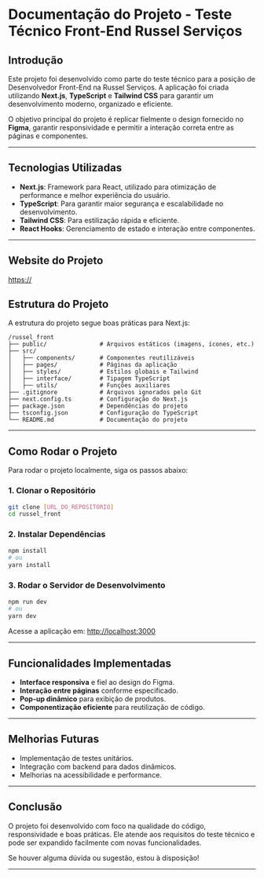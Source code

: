 # Documentação do Projeto - Teste Técnico Front-End Russel Serviços

## Introdução
Este projeto foi desenvolvido como parte do teste técnico para a posição de Desenvolvedor Front-End na Russel Serviços. A aplicação foi criada utilizando **Next.js**, **TypeScript** e **Tailwind CSS** para garantir um desenvolvimento moderno, organizado e eficiente.

O objetivo principal do projeto é replicar fielmente o design fornecido no **Figma**, garantir responsividade e permitir a interação correta entre as páginas e componentes.

---

## Tecnologias Utilizadas
- **Next.js**: Framework para React, utilizado para otimização de performance e melhor experiência do usuário.
- **TypeScript**: Para garantir maior segurança e escalabilidade no desenvolvimento.
- **Tailwind CSS**: Para estilização rápida e eficiente.
- **React Hooks**: Gerenciamento de estado e interação entre componentes.

---

## Website do Projeto
[https://](https://russel-front.vercel.app/)

## Estrutura do Projeto
A estrutura do projeto segue boas práticas para Next.js:
```
/russel_front
├── public/               # Arquivos estáticos (imagens, ícones, etc.)
├── src/
│   ├── components/       # Componentes reutilizáveis
│   ├── pages/            # Páginas da aplicação
│   ├── styles/           # Estilos globais e Tailwind
│   ├── interface/        # Tipagem TypeScript
│   ├── utils/            # Funções auxiliares
├── .gitignore            # Arquivos ignorados pelo Git
├── next.config.ts        # Configuração do Next.js
├── package.json          # Dependências do projeto
├── tsconfig.json         # Configuração do TypeScript
└── README.md             # Documentação do projeto
```

---

## Como Rodar o Projeto
Para rodar o projeto localmente, siga os passos abaixo:

### 1. Clonar o Repositório
```bash
git clone [URL_DO_REPOSITORIO]
cd russel_front
```

### 2. Instalar Dependências
```bash
npm install
# ou
yarn install
```

### 3. Rodar o Servidor de Desenvolvimento
```bash
npm run dev
# ou
yarn dev
```
Acesse a aplicação em: [http://localhost:3000](http://localhost:3000)

---

## Funcionalidades Implementadas
- **Interface responsiva** e fiel ao design do Figma.
- **Interação entre páginas** conforme especificado.
- **Pop-up dinâmico** para exibição de produtos.
- **Componentização eficiente** para reutilização de código.

---

## Melhorias Futuras
- Implementação de testes unitários.
- Integração com backend para dados dinâmicos.
- Melhorias na acessibilidade e performance.

---

## Conclusão
O projeto foi desenvolvido com foco na qualidade do código, responsividade e boas práticas. Ele atende aos requisitos do teste técnico e pode ser expandido facilmente com novas funcionalidades.

Se houver alguma dúvida ou sugestão, estou à disposição!

---

